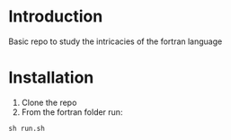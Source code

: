 # Introduction

Basic repo to study the intricacies of the fortran language

# Installation

1. Clone the repo
2. From the fortran folder run:

```
sh run.sh
```
